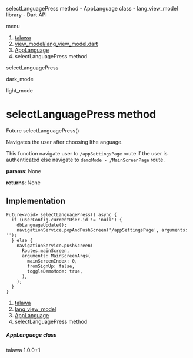 




selectLanguagePress method - AppLanguage class - lang\_view\_model library - Dart API







menu

1. [talawa](../../index.html)
2. [view\_model/lang\_view\_model.dart](../../view_model_lang_view_model/view_model_lang_view_model-library.html)
3. [AppLanguage](../../view_model_lang_view_model/AppLanguage-class.html)
4. selectLanguagePress method

selectLanguagePress


dark\_mode

light\_mode




# selectLanguagePress method


Future<void>
selectLanguagePress()

Navigates the user after choosing lthe anguage.

This function navigate user to `/appSettingsPage` route if the user
is authenticated else navigate to `demoMode - /MainScreenPage` route.

**params**:
None

**returns**:
None


## Implementation

```
Future<void> selectLanguagePress() async {
  if (userConfig.currentUser.id != 'null') {
    dbLanguageUpdate();
    navigationService.popAndPushScreen('/appSettingsPage', arguments: '');
  } else {
    navigationService.pushScreen(
      Routes.mainScreen,
      arguments: MainScreenArgs(
        mainScreenIndex: 0,
        fromSignUp: false,
        toggleDemoMode: true,
      ),
    );
  }
}
```

 


1. [talawa](../../index.html)
2. [lang\_view\_model](../../view_model_lang_view_model/view_model_lang_view_model-library.html)
3. [AppLanguage](../../view_model_lang_view_model/AppLanguage-class.html)
4. selectLanguagePress method

##### AppLanguage class





talawa
1.0.0+1






